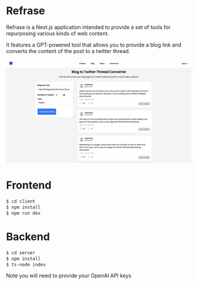 # Refrase

Refrase is a Next.js application intended to provide a set of tools for repurposing various kinds of web content.

It features a GPT-powered tool that allows you to provide a blog link and converts the content of the post to a twitter thread.

![Blog-Thread converter example](documents/preview.png)

# Frontend 

```
$ cd client
$ npm install
$ npm run dev
```

# Backend

```
$ cd server
$ npm install
$ ts-node index
```

Note you will need to provide your OpenAI API keys